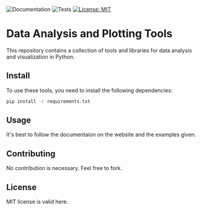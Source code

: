 ![Documentation](https://github.com/jpbeerhold/data-analysis-plotting-tools/actions/workflows/docs.yml/badge.svg)
![Tests](https://github.com/jpbeerhold/data-analysis-plotting-tools/actions/workflows/tests.yml/badge.svg)
[![License: MIT](https://img.shields.io/badge/License-MIT-red.svg)](https://opensource.org/licenses/MIT)

# Data Analysis and Plotting Tools
This repository contains a collection of tools and libraries for data analysis and visualization in Python.

## Install
To use these tools, you need to install the following dependencies:
```bash
pip install -r requirements.txt
```

## Usage
It's best to follow the documentaion on the website and the examples given.

## Contributing
No contribution is necessary. Feel free to fork.

## License 
MIT license is valid here.

